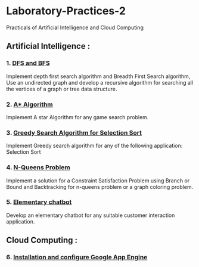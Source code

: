 # Laboratory-Practices-2
Practicals of Artificial Intelligence and Cloud Computing

## Artificial Intelligence :
### 1. [DFS and BFS](https://github.com/SagarSharma1702/Laboratory-Practices-2/blob/main/DFS_%26_BFS.ipynb)
Implement depth first search algorithm and Breadth First Search algorithm, Use an undirected graph and develop a recursive algorithm for searching all the vertices of a graph or tree data structure.
### 2. [A* Algorithm](https://github.com/SagarSharma1702/Laboratory-Practices-2/blob/main/A%20Star%20Algorithm.ipynb)
Implement A star Algorithm for any game search problem.
### 3. [Greedy Search Algorithm for Selection Sort](https://github.com/SagarSharma1702/Laboratory-Practices-2/blob/main/Selection_Sort.ipynb)
Implement Greedy search algorithm for any of the following application:
Selection Sort
### 4. [N-Queens Problem](https://github.com/SagarSharma1702/Laboratory-Practices-2/blob/main/NQueens.ipynb) 
Implement a solution for a Constraint Satisfaction Problem using Branch or Bound and Backtracking for n-queens problem or a graph coloring problem.
### 5. [Elementary chatbot](https://github.com/SagarSharma1702/Laboratory-Practices-2/blob/main/Chatbot.ipynb)
Develop an elementary chatbot for any suitable customer interaction application.
## Cloud Computing :
### 6. [Installation and configure Google App Engine](https://github.com/SagarSharma1702/Laboratory-Practices-2/blob/main/Assignment%208%20(google%20API%20Engine).pdf)
